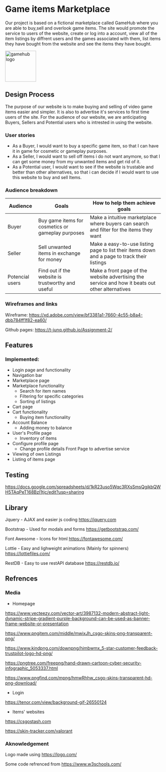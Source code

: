 # Game items Marketplace

Our project is based on a fictional marketplace called GameHub where you are able to buy,sell and overlook game items. The site would promote the service to users of the website, create or log into a account, view all of the item listings by diffrent users and the games associated with them, list items they have bought from the website and see the items they have bought.

<img src="https://user-images.githubusercontent.com/116868179/213856169-7f033e52-cf92-424e-a7bf-3637bc06c36d.png" alt="gamehub logo" width=100px heigh=100px align-item="center">

## Design Process

The purpose of our website is to make buying and selling of video game items easier and simpler. It is also to advertise it's services to first time users of the site.
For the audience of our website, we are anticipating Buyers, Sellers and Potential users who is intrested in using the website.

### User stories

- As a Buyer, I would want to buy a specific game item, so that I can have it in game for cosmetic or gameplay purposes.
- As a Seller, I would want to sell off items i do not want anymore, so that I can get some money from my unwanted items and get rid of it.
- As a Potential user, I would want to see if the website is trustable and better than other alternatives, so that i can decide if I would want to use this website to buy and sell Items.

### Audience breakdown

| Audience        | Goals                                             | How to help them achieve goals                                                                   |
| --------------- | ------------------------------------------------- | ------------------------------------------------------------------------------------------------ |
| Buyer           | Buy game items for cosmetics or gameplay purposes | Make a intuitive marketplace where buyers can search and filter for the items they want          |
| Seller          | Sell unwanted items in exchange for money         | Make a easy-to-use listing page to list their items down and a page to track their listings      |
| Potencial users | Find out if the website is trustworthy and useful | Make a front page of the website advertising the service and how it beats out other alternatives |

### Wireframes and links

Wireframe: https://xd.adobe.com/view/bf3381a1-7660-4c55-b8a4-dbb784ff1f82-ea60/

Github pages: https://t-junq.github.io/Assignment-2/

## Features

### Implemented:

- Login page and functionality
- Navigation bar
- Marketplace page
- Marketplace functionality
  - Search for item names
  - Filtering for specific categories
  - Sorting of listings
- Cart page
- Cart functionality
  - Buying item functionality
- Account Balance
  - Adding money to balance
- User's Profile page
  - Inventory of items
- Configure profile page
  - Change profile details
  Front Page to advertise service
- Viewing of own Listings
- Listing of items page
## Testing

https://docs.google.com/spreadsheets/d/1kR23uso5Wqc3RXsSmsQgikbQWH5TAqPeT168BzI1tjc/edit?usp=sharing

## Library

Jquery - AJAX and easier js coding
https://jquery.com

Bootstrap - Used for modals and forms
https://getbootstrap.com/

Font Awesome - Icons for html
https://fontawesome.com/

Lottie - Easy and lighweight animations (Mainly for spinners)
https://lottiefiles.com/

RestDB - Easy to use restAPI database
https://restdb.io/

## Refrences

### Media

- Homepage

https://www.vecteezy.com/vector-art/3987132-modern-abstract-light-dynamic-stripe-gradient-purple-background-can-be-used-as-banner-frame-website-or-presentation

https://www.pngitem.com/middle/mwixJh_csgo-skins-png-transparent-png/

https://www.kindpng.com/downpng/himbwmx_5-star-customer-feedback-trustpilot-logo-hd-png/

https://pngtree.com/freepng/hand-drawn-cartoon-cyber-security-infographic_5053337.html

https://www.pngfind.com/mpng/hmwRhhw_csgo-skins-transparent-hd-png-download/

- Login

https://tenor.com/view/background-gif-26550124

- Items' websites

https://csgostash.com

https://skin-tracker.com/valorant

### Aknowledgement

Logo made using https://logo.com/

Some code refrenced from https://www.w3schools.com/
